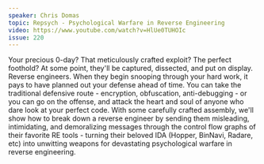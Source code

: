 ```yaml
---
speaker: Chris Domas
topic: Repsych - Psychological Warfare in Reverse Engineering
video: https://www.youtube.com/watch?v=HlUe0TUHOIc
issue: 220
---
```


Your precious 0-day? That meticulously crafted exploit? The perfect foothold? At some point, they'll be captured, dissected, and put on display. Reverse engineers. When they begin snooping through your hard work, it pays to have planned out your defense ahead of time. You can take the traditional defensive route - encryption, obfuscation, anti-debugging - or you can go on the offense, and attack the heart and soul of anyone who dare look at your perfect code. With some carefully crafted assembly, we'll show how to break down a reverse engineer by sending them misleading, intimidating, and demoralizing messages through the control flow graphs of their favorite RE tools - turning their beloved IDA (Hopper, BinNavi, Radare, etc) into unwitting weapons for devastating psychological warfare in reverse engineering.

